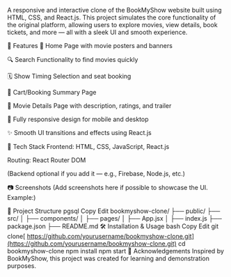 A responsive and interactive clone of the BookMyShow website built using HTML, CSS, and React.js. This project simulates the core functionality of the original platform, allowing users to explore movies, view details, book tickets, and more — all with a sleek UI and smooth experience.

🚀 Features 🎥 Home Page with movie posters and banners

🔍 Search Functionality to find movies quickly

🗓️ Show Timing Selection and seat booking

🛒 Cart/Booking Summary Page

🎫 Movie Details Page with description, ratings, and trailer

📱 Fully responsive design for mobile and desktop

✨ Smooth UI transitions and effects using React.js

🔧 Tech Stack Frontend: HTML, CSS, JavaScript, React.js

Routing: React Router DOM

(Backend optional if you add it — e.g., Firebase, Node.js, etc.)

📷 Screenshots (Add screenshots here if possible to showcase the UI. Example:)

📁 Project Structure pgsql Copy Edit bookmyshow-clone/ ├── public/ ├── src/ │ ├── components/ │ ├── pages/ │ ├── App.jsx │ ├── index.js ├── package.json ├── README.md 🛠️ Installation & Usage bash Copy Edit git clone[ https://github.com/yourusername/bookmyshow-clone.git](https://github.com/yourusername/bookmyshow-clone.git) cd bookmyshow-clone npm install npm start 🙌 Acknowledgements Inspired by BookMyShow, this project was created for learning and demonstration purposes.
